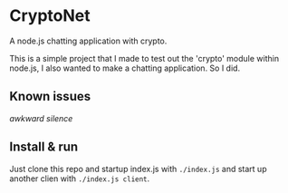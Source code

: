 CryptoNet
=========

A node.js chatting application with crypto.

This is a simple project that I made to test out the 'crypto' module within node.js, I also wanted to make a chatting application.
So I did.

## Known issues

*awkward silence*

## Install & run

Just clone this repo and startup index.js with `./index.js` and start up another clien with `./index.js client`.

